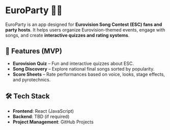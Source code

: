 # EuroParty 🎤✨

EuroParty is an app designed for **Eurovision Song Contest (ESC) fans and party hosts**. It helps users organize Eurovision-themed events, engage with songs, and create **interactive quizzes and rating systems**.

## 🎯 Features (MVP)
- **Eurovision Quiz** – Fun and interactive quizzes about ESC.
- **Song Discovery** – Explore national final songs sorted by popularity.
- **Score Sheets** – Rate performances based on voice, looks, stage effects, and pyrotechnics.

## 🛠 Tech Stack
- **Frontend**: React (JavaScript)
- **Backend**: TBD (if required)
- **Project Management**: GitHub Projects